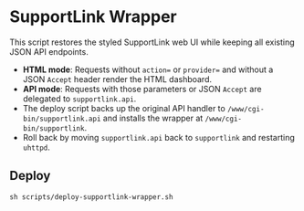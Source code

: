 # SupportLink Wrapper

This script restores the styled SupportLink web UI while keeping all existing JSON API endpoints.

* **HTML mode**: Requests without `action=` or `provider=` and without a JSON `Accept` header render the HTML dashboard.
* **API mode**: Requests with those parameters or JSON `Accept` are delegated to `supportlink.api`.
* The deploy script backs up the original API handler to `/www/cgi-bin/supportlink.api` and installs the wrapper at `/www/cgi-bin/supportlink`.
* Roll back by moving `supportlink.api` back to `supportlink` and restarting `uhttpd`.

## Deploy
```
sh scripts/deploy-supportlink-wrapper.sh
```
